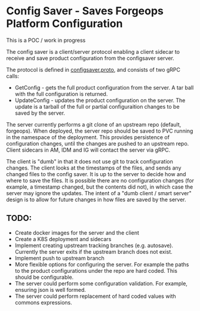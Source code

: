 # Config Saver - Saves Forgeops Platform Configuration

This is a POC / work in progress

The config saver is a client/server protocol enabling a client sidecar to receive
and save product configuration from the configsaver server.

The protocol is defined in [configsaver.proto](proto/configsaver.proto), and consists of
two gRPC calls:
* GetConfig - gets the full product configuration from the server. A tar ball with the
 full configuration is returned.
* UpdateConfig   - updates the product configuration on the server. The update is
  a tarball of the full or partial configuraition changes to be saved by the server.


The server currently performs a git clone of an upstream repo (default, forgeops). When deployed, the server repo
should be saved to PVC running in the namespace of the deployment. This provides persistence
of configuration changes, until the changes are pushed to an upstream repo. Client sidecars in AM, IDM
and IG will contact the server via gRPC.

The client is "dumb" in that it does not use git to track configuration changes. The client
looks at the timestamps of the files, and sends any changed files to the config saver. It is
up to the server to decide how and where to save the files. It is possible there are no
configuration changes (for example, a timestamp changed, but the contents did not), in which case the server may ignore the
updates. The intent of a "dumb client / smart server" design is to allow for future changes in how files are saved by the server.


## TODO:

* Create docker images for the server and the client
* Create a K8S deployment and sidecars
* Implement creating upstream tracking branches (e.g. autosave). Currently the server exits if the upstream branch does not exist.
* Implement push to upstream branch
* More flexible options for configuring the server. For example
   the paths to the product configurations under the repo are hard coded. This should be configurable.
* The server could perform some configuration validation. For example, ensuring json is well formed.
* The server could perform replacement of hard coded values with commons expressions.